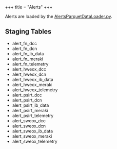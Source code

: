 +++
title = "Alerts"
+++

Alerts are loaded by the [AlertsParquetDataLoader.py](https://www-github3.cisco.com/cxe/cp-asset-data-pipeline/blob/master/glue/cp-asset-data-import-job/csco/dp/job/AlertsParquetDataLoader.py).

## Staging Tables
- alert_fn_dcc
- alert_fn_dcn
- alert_fn_ib_data
- alert_fn_meraki
- alert_fn_telemetry
- alert_hweox_dcc
- alert_hweox_dcn
- alert_hweox_ib_data
- alert_hweox_meraki
- alert_hweox_telemetry
- alert_psirt_dcc
- alert_psirt_dcn
- alert_psirt_ib_data
- alert_psirt_meraki
- alert_psirt_telemetry
- alert_sweox_dcc
- alert_sweox_dcn
- alert_sweox_ib_data
- alert_sweox_meraki
- alert_sweox_telemetry
